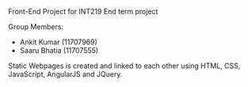 Front-End Project for INT219 End term project

Group Members:
- Ankit Kumar (11707969)
- Saaru Bhatia (11707555)

Static Webpages is created and linked to each other using HTML, CSS, JavaScript, AngularJS and JQuery.
